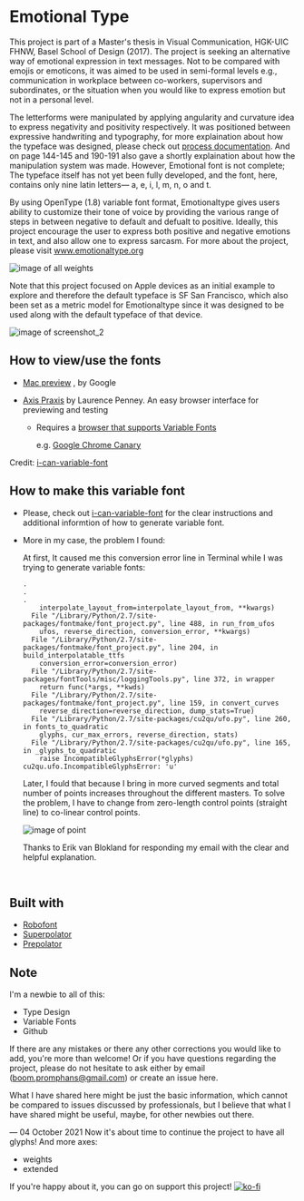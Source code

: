 # Emotional Type #

This project is part of a Master's thesis in Visual Communication, HGK-UIC FHNW, Basel School of Design (2017). The project is seeking an alternative way of emotional expression in text messages. Not to be compared with emojis or emoticons, it was aimed to be used in semi-formal levels e.g., communication in workplace between co-workers, supervisors and subordinates, or the situation when you would like to express emotion but not in a personal level. 



The letterforms were manipulated by applying angularity and curvature idea to express negativity and positivity respectively. It was positioned between expressive handwriting and typography, for more explaination about how the typeface was designed, please check out [process documentation](https://www.dropbox.com/s/juh1nblepx19gpw/emotionaltype_processdocumentation.pdf?dl=0). And on page 144-145 and 190-191 also gave a shortly explaination about how the manipulation system was made. However, Emotional font is not complete; The typeface itself has not yet been fully developed, and the font, here, contains only nine latin letters— a, e, i, l, m, n, o and t.   



By using OpenType (1.8) variable font format, Emotionaltype gives users ability to customize their tone of voice by providing the various range of steps in between negative to default and defualt to positive. Ideally, this project encourage the user to express both positive and negative emotions in text, and also allow one to express sarcasm. For more about the project, please visit www.emotionaltype.org  



![image of all weights](https://github.com/boomwooq/emotionaltype/blob/master/screenshot/all_weights.png)

Note that this project focused on Apple devices as an initial example to explore and therefore the default typeface is SF San Francisco, which also been set as a metric model for Emotionaltype since it was designed to be used along with the default typeface of that device. 

![image of screenshot_2](https://github.com/boomwooq/emotionaltype/blob/master/screenshot/screenshot_2.png)



## How to view/use the fonts ## 

* [Mac preview](https://github.com/googlei18n/fontview/releases) , by Google

* [Axis Praxis](http://www.axis-praxis.org/)  by Laurence Penney. An easy browser interface for previewing and testing 

  * Requires a [browser that supports Variable Fonts](http://www.axis-praxis.org/blog/2017-04-05/17/how-to-get-variable-fonts-working-in-safari-chrome-and-firefox-macos)

    e.g. [Google Chrome Canary](https://www.google.com/chrome/browser/canary.html)

Credit: [i-can-variable-font](https://github.com/scribbletone/i-can-variable-font) 

## How to make this variable font ## 

* Please, check out [i-can-variable-font](https://github.com/scribbletone/i-can-variable-font) for the clear instructions and additional informtion of how to generate variable font. 

* More in my case, the problem I found: 

  At first, It caused me this conversion error line in Terminal while I was trying to generate variable fonts:

  ```terminal
  .
  .
  .
      interpolate_layout_from=interpolate_layout_from, **kwargs)
    File "/Library/Python/2.7/site-packages/fontmake/font_project.py", line 488, in run_from_ufos
      ufos, reverse_direction, conversion_error, **kwargs)
    File "/Library/Python/2.7/site-packages/fontmake/font_project.py", line 204, in build_interpolatable_ttfs
      conversion_error=conversion_error)
    File "/Library/Python/2.7/site-packages/fontTools/misc/loggingTools.py", line 372, in wrapper
      return func(*args, **kwds)
    File "/Library/Python/2.7/site-packages/fontmake/font_project.py", line 159, in convert_curves
      reverse_direction=reverse_direction, dump_stats=True)
    File "/Library/Python/2.7/site-packages/cu2qu/ufo.py", line 260, in fonts_to_quadratic
      glyphs, cur_max_errors, reverse_direction, stats)
    File "/Library/Python/2.7/site-packages/cu2qu/ufo.py", line 165, in _glyphs_to_quadratic
      raise IncompatibleGlyphsError(*glyphs)
  cu2qu.ufo.IncompatibleGlyphsError: 'u'
  ```

  Later, I fould that because I bring in more curved segments and total number of points increases throughout the different masters. To solve the problem, I have to change from zero-length control points (straight line) to co-linear control points.

  ![image of point](https://github.com/boomwooq/emotionaltype/blob/master/screenshot/colinearcontrolpoint-01.png)

  Thanks to Erik van Blokland for responding my email with the clear and helpful explanation. 

  ​

## Built with ##

* [Robofont](http://doc.robofont.com)
* [Superpolator](http://superpolator.com)
* [Prepolator](http://tools.typesupply.com)

## Note ##

I'm a newbie to all of this:

* Type Design
* Variable Fonts
* Github

If there are any mistakes or there any other corrections you would like to add, you're more than welcome! Or if you have questions regarding the project, please do not hesitate to ask either by email (boom.promphans@gmail.com) or create an issue here. 



What I have shared here might be just the basic information, which cannot be compared to issues discussed by professionals, but I believe that what I have shared might be useful, maybe, for other newbies out there. 

— 
04 October 2021
Now it's about time to continue the project to have all glyphs! And more axes:
* weights 
* extended

If you're happy about it, you can go on support this project!
[![ko-fi](https://ko-fi.com/img/githubbutton_sm.svg)](https://ko-fi.com/G2G86G52E)
